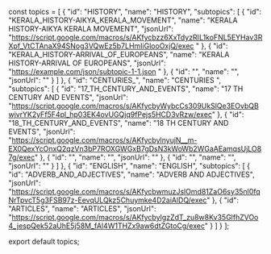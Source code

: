 const topics = [
{
"id": "HISTORY",
"name": "HISTORY",
"subtopics": [
{
"id": "KERALA_HISTORY-AIKYA_KERALA_MOVEMENT",
"name": "KERALA HISTORY-AIKYA KERALA MOVEMENT",
"jsonUrl": "https://script.google.com/macros/s/AKfycbzz6XxTdyzRIL1koFNL5EYHav3RXpf_VtCTAnaX94SNog3VQwEz5b7LHmIiGlooOxjQ/exec "
},
{
"id": "KERALA_HISTORY-ARRIVAL_OF_EUROPEANS",
"name": "KERALA HISTORY-ARRIVAL OF EUROPEANS",
"jsonUrl": "https://example.com/json/subtopic-1-1.json "
},
{
"id": "",
"name": "",
"jsonUrl": ""
}
]
},
{
"id": "CENTURIES\_",
"name": "CENTURIES ",
"subtopics": [
{
"id": "17_TH_CENTURY_AND_EVENTS",
"name": "17 TH CENTURY AND EVENTS",
"jsonUrl": "https://script.google.com/macros/s/AKfycbyWybcCs309UkSlQe3EOvbQBwjvrYK2yFf5F4pl_hp03EK4ovUGQjq9fPejs5HCD3vRzw/exec"
},
{
"id": "18_TH_CENTURY_AND_EVENTS",
"name": "18 TH CENTURY AND EVENTS",
"jsonUrl": "https://script.google.com/macros/s/AKfycbylnyujN__m-EX0QexYcOnxQ2qzVn3bP7ROXGWGxB7gDsN3kWoWb2WGaAEamqsUjLO87g/exec"
},
{
"id": "",
"name": "",
"jsonUrl": ""
},
{
"id": "",
"name": "",
"jsonUrl": ""
}
]
},
{
"id": "ENGLISH",
"name": "ENGLISH",
"subtopics": [
{
"id": "ADVERB_AND_ADJECTIVES",
"name": "ADVERB AND ADJECTIVES",
"jsonUrl": "https://script.google.com/macros/s/AKfycbwmuzJslOmd81ZaO6sy35nl0fqNrTpvcT5g3FSB97z-EevqULQkz5Chuymke4D2aiAlDQ/exec"
},
{
"id": "ARTICLES",
"name": "ARTICLES",
"jsonUrl": "https://script.google.com/macros/s/AKfycbyIgzZdT_zu8w8Kv35GlfhZVOo4_jespQek52aUhE5j58M_fAl4W1THZx9aw6dtZGtoCg/exec"
}
]
}
];

export default topics;
